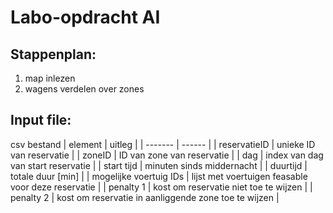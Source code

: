 # Labo-opdracht AI

## Stappenplan:

1. map inlezen
2. wagens verdelen over zones

## Input file:

csv bestand
| element | uitleg |
| ------- | ------ |
| reservatieID | unieke ID van reservatie |
| zoneID | ID van zone van reservatie |
| dag | index van dag van start reservatie |
| start tijd | minuten sinds middernacht | 
| duurtijd | totale duur [min] |
| mogelijke voertuig IDs | lijst met voertuigen feasable voor deze reservatie |
| penalty 1 | kost om reservatie niet toe te wijzen |
| penalty 2 | kost om reservatie in aanliggende zone toe te wijzen |

